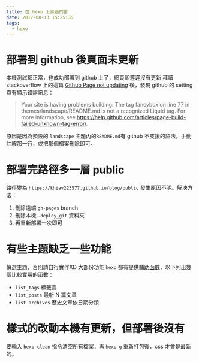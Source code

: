 ```yaml
---
title: 在 hexo 上踩過的雷
date: 2017-08-13 15:25:35
tags:
  - hexo
---
```

# 部署到 github 後頁面未更新
本機測試都正常，也成功部署到 github 上了，網頁卻遲遲沒有更新
拜讀 stackoverflow 上的這篇 [Github Page not updating](https://stackoverflow.com/questions/20422279/github-pages-are-not-updating) 後，發現 github 的 setting 頁有顯示錯誤訊息：
> Your site is having problems building: The tag fancybox on line 77 in themes/landscape/README.md is not a recognized Liquid tag. For more information, see https://help.github.com/articles/page-build-failed-unknown-tag-error/.

原因是因為預設的 `landscape` 主題內的`README.md`有 github 不支援的語法。手動註解那一行，或把那個檔案刪除即可。


# 部署完路徑多一層 public
路徑變為 `https://khiav223577.github.io/blog/public`
發生原因不明。解決方法：
1. 刪除遠端 `gh-pages` branch
2. 刪除本機 `.deploy_git` 資料夾
3. 再重新部署一次即可

# 有些主題缺乏一些功能
慎選主題，否則請自行實作XD
大部份功能 `hexo` 都有提供[輔助函數](https://hexo.io/zh-tw/docs/helpers.html)，以下列出幾個比較實用的函數：
- `list_tags` 標籤雲
- `list_posts` 最新 N 篇文章
- `list_archives` 歷史文章依日期分類

# 樣式的改動本機有更新，但部署後沒有
要輸入 `hexo clean` 指令清空所有檔案，再 `hexo g` 重新打包後，css 才會是最新的。

